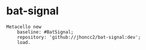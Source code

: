 # bat-signal

```Smalltalk
Metacello new
    baseline: #BatSignal;
    repository: 'github://jhoncc2/bat-signal:dev';
    load.
```
